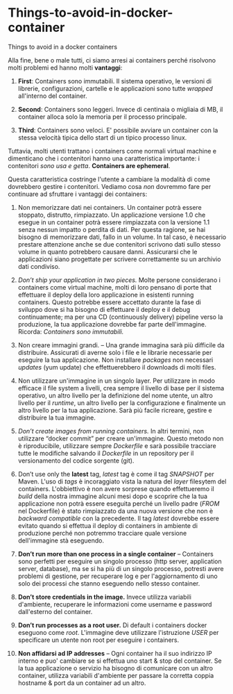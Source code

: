 # Things-to-avoid-in-docker-container
Things to avoid in a docker containers

Alla fine, bene o male tutti, ci siamo arresi ai containers perché risolvono molti problemi ed hanno molti **vantaggi**:

1. **First**: Containers sono immutabili. Il sistema operativo, le versioni di librerie, configurazioni, cartelle e le applicazioni sono tutte *wrapped* all'interno del container.

2. **Second**: Containers sono leggeri. Invece di centinaia o migliaia di MB, il container alloca solo la memoria per il processo principale.
3. **Third**: Containers sono veloci. E' possibile avviare un container con la stessa velocità tipica dello start di un tipico processo linux.

Tuttavia, molti utenti trattano i containers come normali virtual machine e dimenticano che i contenitori hanno una caratteristica importante: i contenitori *sono usa e getta*. **Containers are ephemeral**.

Questa caratteristica costringe l'utente a cambiare la modalità di come dovrebbero gestire i contenitori. Vediamo cosa *non* dovremmo fare per continuare ad sfruttare i vantaggi dei containers:

1. Non memorizzare dati nei containers. Un container potrà essere stoppato, distrutto, rimpiazzato. Un applicazione versione 1.0 che esegue in un container potrà essere rimpiazzata con la versione 1.1 senza nessun impatto o perdita di dati. Per questa ragione, se hai bisogno di memorizzare dati, fallo in un volume. In tal caso, è necessario prestare attenzione anche se due contenitori scrivono dati sullo stesso volume in quanto potrebbero causare danni. Assicurarsi che le applicazioni siano progettate per scrivere correttamente su un archivio dati condiviso.

2. *Don’t ship your application in two pieces.* Molte persone considerano i containers come virtual machine, molti di loro pensano di porte that effettuare il deploy della loro applicazione in esistenti running containers. Questo potrebbe essere accettato durante la fase di sviluppo dove si ha bisogno di effettuare il deploy e il debug continuamente; ma per una CD (continuously delivery) pipeline verso la produzione, la tua applicazione dovrebbe far parte dell'immagine. Ricorda: *Containers sono immutabili.*

3. Non creare immagini grandi. – Una grande immagina sarà più difficile da distribuire. Assicurati di averne solo i file e le librarie necessarie per eseguire la tua applicazione. Non installare *packages* non necessari *updates* (yum update) che effettuerebbero il downloads di molti files.

4. Non utilizzare un'immagine in un singolo layer. Per utilizzare in modo efficace il file system a livelli, crea sempre il livello di base per il sistema operativo, un altro livello per la definizione del nome utente, un altro livello per il *runtime*, un altro livello per la configurazione e finalmente un altro livello per la tua applicazione. Sarà più facile ricreare, gestire e distribuire la tua immagine.

5. *Don’t create images from running containers.* In altri termini, non utilizzare “docker commit” per creare un'immagine. Questo metodo non è riproducibile, utilizzare sempre *Dockerfile* e sarà possibile tracciare tutte le modifiche salvando il *Dockerfile* in un repository per il versionamento del codice sorgente (git).

6. Don’t use only the **latest** tag, *latest* tag è come il tag *SNAPSHOT* per Maven. L'uso di *tags* è incoraggiato vista la natura del *layer* filesytem del containers. L'obbiettivo è non avere sorprese quando effettueremo il *build* della nostra immagine alcuni mesi dopo e  scoprire che la tua applicazione non potrà essere eseguita perché un livello padre (*FROM* nel Dockerfile) è stato rimpiazzato da una nuova versione che non è *backward compatible* con la precedente. Il tag *latest* dovrebbe essere evitato quando si effettua il deploy di containers in ambiente di produzione perché non potremmo tracciare quale versione dell'immagine stà eseguendo.

7. **Don’t run more than one process in a single container** – Containers sono perfetti per eseguire un singolo processo (http server, application server, database), ma se si ha più di un singolo processo, potresti avere problemi di gestione, per recuperare log e per  l'aggiornamento di uno solo dei processi che stanno eseguendo nello stesso container.

8. **Don’t store credentials in the image.** Invece utilizza variabili d'ambiente, recuperare le informazioni come username e password dall'esterno del container.

9. **Don’t run processes as a root user.** Di default i containers docker eseguono come *root*. L'immagine deve utilizzare l'istruzione *USER* per specificare un utente non root per eseguire i containers.

10. **Non affidarsi ad IP addresses** – Ogni container ha il suo indirizzo IP interno e puo' cambiare se si effettua uno start & stop del container. Se la tua applicazione o servizio ha bisogno di comunicare con un altro container, utilizza  variabili d'ambiente per passare la corretta coppia hostname & port da un container ad un altro.

